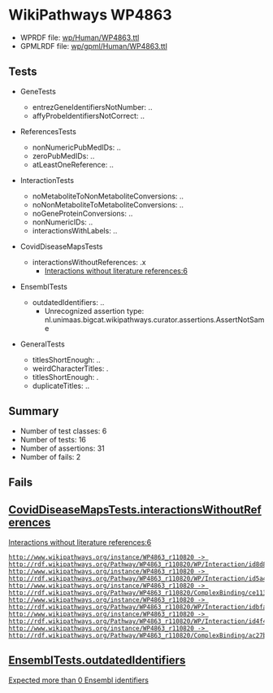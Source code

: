 # WikiPathways WP4863

* WPRDF file: [wp/Human/WP4863.ttl](../wp/Human/WP4863.ttl)
* GPMLRDF file: [wp/gpml/Human/WP4863.ttl](../wp/gpml/Human/WP4863.ttl)

## Tests

* GeneTests
    * entrezGeneIdentifiersNotNumber: ..
    * affyProbeIdentifiersNotCorrect: ..

* ReferencesTests
    * nonNumericPubMedIDs: ..
    * zeroPubMedIDs: ..
    * atLeastOneReference: ..

* InteractionTests
    * noMetaboliteToNonMetaboliteConversions: ..
    * noNonMetaboliteToMetaboliteConversions: ..
    * noGeneProteinConversions: ..
    * nonNumericIDs: ..
    * interactionsWithLabels: ..

* CovidDiseaseMapsTests
    * interactionsWithoutReferences: .x
        * [Interactions without literature references:6](aee88f58)

* EnsemblTests
    * outdatedIdentifiers: ..
        * Unrecognized assertion type: nl.unimaas.bigcat.wikipathways.curator.assertions.AssertNotSame

* GeneralTests
    * titlesShortEnough: ..
    * weirdCharacterTitles: .
    * titlesShortEnough: .
    * duplicateTitles: ..

## Summary

* Number of test classes: 6
* Number of tests: 16
* Number of assertions: 31
* Number of fails: 2

## Fails

<a href="aee88f58" />

## CovidDiseaseMapsTests.interactionsWithoutReferences

Interactions without literature references:6
```
http://www.wikipathways.org/instance/WP4863_r110820 -> http://rdf.wikipathways.org/Pathway/WP4863_r110820/WP/Interaction/id8d83e948
http://www.wikipathways.org/instance/WP4863_r110820 -> http://rdf.wikipathways.org/Pathway/WP4863_r110820/WP/Interaction/id5a4fd155
http://www.wikipathways.org/instance/WP4863_r110820 -> http://rdf.wikipathways.org/Pathway/WP4863_r110820/ComplexBinding/ce113
http://www.wikipathways.org/instance/WP4863_r110820 -> http://rdf.wikipathways.org/Pathway/WP4863_r110820/WP/Interaction/idbfaf590f
http://www.wikipathways.org/instance/WP4863_r110820 -> http://rdf.wikipathways.org/Pathway/WP4863_r110820/WP/Interaction/id4f4ebe11
http://www.wikipathways.org/instance/WP4863_r110820 -> http://rdf.wikipathways.org/Pathway/WP4863_r110820/ComplexBinding/ac27b

```
<a href="f44398b7" />

## EnsemblTests.outdatedIdentifiers

Expected more than 0 Ensembl identifiers
```

```
